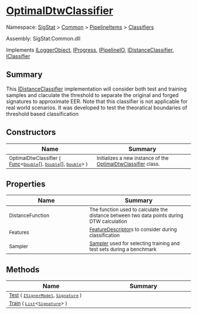 # [OptimalDtwClassifier](./OptimalDtwClassifier.md)

Namespace: [SigStat]() > [Common](./../../README.md) > [PipelineItems]() > [Classifiers](./README.md)

Assembly: SigStat.Common.dll

Implements [ILoggerObject](./../../ILoggerObject.md), [IProgress](./../../Helpers/IProgress.md), [IPipelineIO](./../../Pipeline/IPipelineIO.md), [IDistanceClassifier](./../../Pipeline/IDistanceClassifier.md), [IClassifier](./../../Pipeline/IClassifier.md)

## Summary
This [IDistanceClassifier](../../docs/mdSigStat/Common/Pipeline/IDistanceClassifier.md) implementation will consider both test and  training samples and claculate the threshold to separate the original and forged  signatures to approximate EER. Note that this classifier is not applicable for  real world scenarios. It was developed to test the theoratical boundaries of  threshold based classification

## Constructors

| Name<div><a href="#"><img width=400></a></div> | Summary<div><a href="#"><img width=475></a></div> | 
| --- | --- | 
| <sub>OptimalDtwClassifier ( [Func](https://docs.microsoft.com/en-us/dotnet/api/System.Func-3)\<[`Double`](https://docs.microsoft.com/en-us/dotnet/api/System.Double)[], [`Double`](https://docs.microsoft.com/en-us/dotnet/api/System.Double)[], [`Double`](https://docs.microsoft.com/en-us/dotnet/api/System.Double)> )</sub> | <sub>Initializes a new instance of the [OptimalDtwClassifier](../../docs/mdSigStat/Common/PipelineItems/Classifiers/OptimalDtwClassifier.md) class.</sub> | 


## Properties

| Name<div><a href="#"><img width=400></a></div> | Summary<div><a href="#"><img width=475></a></div> | 
| --- | --- | 
| <sub>DistanceFunction</sub> | <sub>The function used to calculate the distance between two data points during DTW calculation</sub> | 
| <sub>Features</sub> | <sub>[FeatureDescriptor](../../docs/mdSigStat/Common/FeatureDescriptor.md)s to consider during classification</sub> | 
| <sub>Sampler</sub> | <sub>[Sampler](../../docs/mdSigStat/Common/PipelineItems/Classifiers/OptimalDtwClassifier.md) used for selecting training and test sets during a benchmark</sub> | 


## Methods

| Name<div><a href="#"><img width=400></a></div> | Summary<div><a href="#"><img width=475></a></div> | 
| --- | --- | 
| <sub>[Test](./Methods/OptimalDtwClassifier--Test.md) ( [`ISignerModel`](./../../Pipeline/ISignerModel.md), [`Signature`](./../../Signature.md) )</sub> | <sub></sub> | 
| <sub>[Train](./Methods/OptimalDtwClassifier--Train.md) ( [`List`](https://docs.microsoft.com/en-us/dotnet/api/System.Collections.Generic.List-1)\<[`Signature`](./../../Signature.md)> )</sub> | <sub></sub> | 


